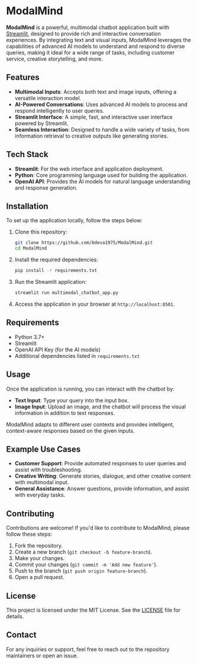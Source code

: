 # ModalMind

**ModalMind** is a powerful, multimodal chatbot application built with [Streamlit](https://streamlit.io/), designed to provide rich and interactive conversation experiences. By integrating text and visual inputs, ModalMind leverages the capabilities of advanced AI models to understand and respond to diverse queries, making it ideal for a wide range of tasks, including customer service, creative storytelling, and more.

## Features

- **Multimodal Inputs**: Accepts both text and image inputs, offering a versatile interaction model.
- **AI-Powered Conversations**: Uses advanced AI models to process and respond intelligently to user queries.
- **Streamlit Interface**: A simple, fast, and interactive user interface powered by Streamlit.
- **Seamless Interaction**: Designed to handle a wide variety of tasks, from information retrieval to creative outputs like generating stories.
  
## Tech Stack

- **Streamlit**: For the web interface and application deployment.
- **Python**: Core programming language used for building the application.
- **OpenAI API**: Provides the AI models for natural language understanding and response generation.

## Installation

To set up the application locally, follow the steps below:

1. Clone this repository:
    ```bash
    git clone https://github.com/bdeva1975/ModalMind.git
    cd ModalMind
    ```

2. Install the required dependencies:
    ```bash
    pip install -r requirements.txt
    ```

3. Run the Streamlit application:
    ```bash
    streamlit run multimodal_chatbot_app.py
    ```

4. Access the application in your browser at `http://localhost:8501`.

## Requirements

- Python 3.7+
- Streamlit
- OpenAI API Key (for the AI models)
- Additional dependencies listed in `requirements.txt`

## Usage

Once the application is running, you can interact with the chatbot by:
- **Text Input**: Type your query into the input box.
- **Image Input**: Upload an image, and the chatbot will process the visual information in addition to text responses.

ModalMind adapts to different user contexts and provides intelligent, context-aware responses based on the given inputs.

## Example Use Cases

- **Customer Support**: Provide automated responses to user queries and assist with troubleshooting.
- **Creative Writing**: Generate stories, dialogue, and other creative content with multimodal input.
- **General Assistance**: Answer questions, provide information, and assist with everyday tasks.

## Contributing

Contributions are welcome! If you'd like to contribute to ModalMind, please follow these steps:

1. Fork the repository.
2. Create a new branch (`git checkout -b feature-branch`).
3. Make your changes.
4. Commit your changes (`git commit -m 'Add new feature'`).
5. Push to the branch (`git push origin feature-branch`).
6. Open a pull request.

## License

This project is licensed under the MIT License. See the [LICENSE](LICENSE) file for details.

## Contact

For any inquiries or support, feel free to reach out to the repository maintainers or open an issue.
